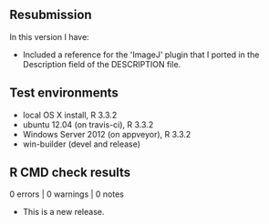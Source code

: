## Resubmission
In this version I have:
* Included a reference for the 'ImageJ' plugin that I ported in the Description field of the DESCRIPTION file.

## Test environments
* local OS X install, R 3.3.2
* ubuntu 12.04 (on travis-ci), R 3.3.2
* Windows Server 2012 (on appveyor), R 3.3.2
* win-builder (devel and release)

## R CMD check results
0 errors | 0 warnings | 0 notes
* This is a new release.
